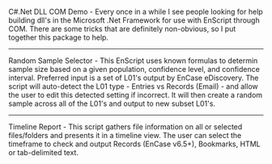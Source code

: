 C#.Net DLL COM Demo - Every once in a while I see people looking for help building dll's in the Microsoft .Net Framework for use with EnScript through COM. There are some tricks that are definitely non-obvious, so I put together this package to help.
***
Random Sample Selector - This EnScript uses known formulas to determin sample size based on a given population, confidence level, and confidence interval. Preferred input is a set of L01's output by EnCase eDiscovery. The script will auto-detect the L01 type - Entries vs Records (Email) - and allow the user to edit this detected setting if incorrect. It will then create a random sample across all of the L01's and output to new subset L01's.
***
Timeline Report - This script gathers file information on all or selected files/folders and presents it in a timeline view.
The user can select the timeframe to check and output Records (EnCase v6.5+), Bookmarks, HTML or tab-delimited text.

